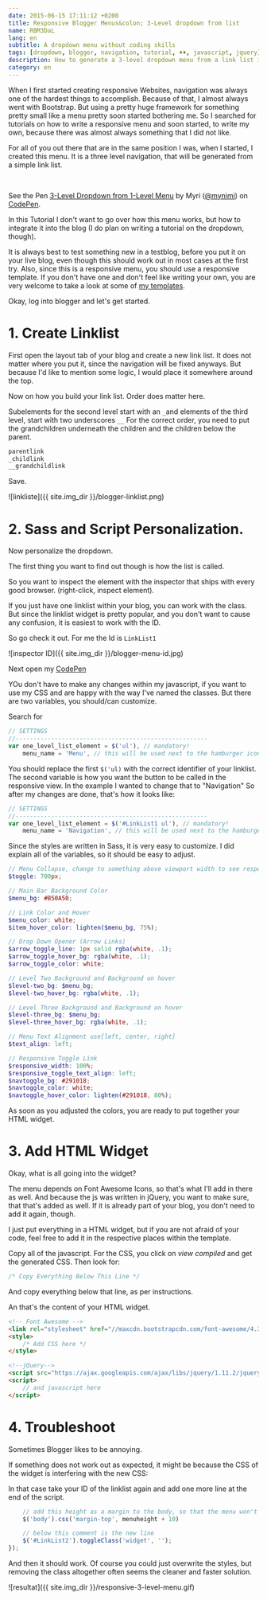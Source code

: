 ```yaml
---
date: 2015-06-15 17:11:12 +0200
title: Responsive Blogger Menus&colon; 3-Level dropdown from list
name: RBM3DaL
lang: en
subtitle: A dropdown menu without coding skills
tags: [dropdown, blogger, navigation, tutorial, ♦♦, javascript, jquery]
description: How to generate a 3-level dropdown menu from a link list in blogger.
category: en
---
```

When I first started creating responsive Websites, navigation was always one of the hardest things to accomplish. Because of that, I almost always went with Bootstrap. But using a pretty huge framework for something pretty small like a menu pretty soon started bothering me. So I searched for tutorials on how to write a responsive menu and soon started, to write my own, because there was almost always something that I did not like.

For all of you out there that are in the same position I was, when I started, I created this menu. It is a three level navigation, that will be generated from a simple link list.

<br>
<!-- more -->
<p data-height="304" data-theme-id="7132" data-slug-hash="NPOKYP" data-default-tab="result" data-user="mynimi" class='codepen'>See the Pen <a href='http://codepen.io/mynimi/pen/NPOKYP/'>3-Level Dropdown from 1-Level Menu</a> by Myri (<a href='http://codepen.io/mynimi'>@mynimi</a>) on <a href='http://codepen.io'>CodePen</a>.</p>
<script async src="//assets.codepen.io/assets/embed/ei.js"></script>

In this Tutorial I don't want to go over how this menu works, but how to integrate it into the blog (I do plan on writing a tutorial on the dropdown, though).

It is always best to test something new in a testblog, before you put it on your live blog, even though this should work out in most cases at the first try.
Also, since this is a responsive menu, you should use a responsive template. If you don't have one and don't feel like writing your own, you are very welcome to take a look at some of [my templates](/themes/).

Okay, log into blogger and let's get started.

# 1. Create Linklist
First open the layout tab of your blog and create a new link list. It does not matter where you put it, since the navigation will be fixed anyways. But because I'd like to mention some logic, I would place it somewhere around the top.

Now on how you build your link list. Order does matter here.

Subelements for the second level start with an `_`and elements of the third level, start with two underscores `__` For the correct order, you need to put the grandchildren underneath the children and the children below the parent.

```html
parentlink
_childlink
__grandchildlink
```

Save.

![linkliste]({{ site.img_dir }}/blogger-linklist.png)

# 2. Sass and Script Personalization.

Now personalize the dropdown.

The first thing you want to find out though is how the list is called.

So you want to inspect the element with the inspector that ships with every good browser. (right-click, inspect element).

If you just have one linklist within your blog, you can work with the class. But since the linklist widget is pretty popular, and you don't want to cause any confusion, it is easiest to work with the ID.

So go check it out. For me the Id is `LinkList1`

![inspector ID]({{ site.img_dir }}/blogger-menu-id.jpg)

Next open my [CodePen](http://codepen.io/mynimi/pen/NPOKYP)

YOu don't have to make any changes within my javascript, if you want to use my CSS and are happy with the way I've named the classes. But there are two variables, you should/can customize.

Search for

```js
// SETTINGS
//------------------------------------------------------    
var one_level_list_element = $('ul'), // mandatory!
    menu_name = 'Menu', // this will be used next to the hamburger icon for the toggle Button
```

You should replace the first `$('ul)` with the correct identifier of your linklist. The second variable is how you want the button to be called in the responsive view. In the example I wanted to change that to "Navigation"
So after my changes are done, that's how it looks like:

```js
// SETTINGS
//------------------------------------------------------    
var one_level_list_element = $('#LinkList1 ul'), // mandatory!
    menu_name = 'Navigation', // this will be used next to the hamburger icon for the toggle Button
```

Since the styles are written in Sass, it is very easy to customize. I did explain all of the variables, so it should be easy to adjust.

```scss
// Menu Collapse, change to something above viewport width to see responsive version
$toggle: 700px;

// Main Bar Background Color
$menu_bg: #B50A50;

// Link Color and Hover
$menu_color: white;
$item_hover_color: lighten($menu_bg, 75%);

// Drop Down Opener (Arrow Links)
$arrow_toggle_line: 1px solid rgba(white, .1);
$arrow_toggle_hover_bg: rgba(white, .1);
$arrow_toggle_color: white;

// Level Two Background and Background on hover
$level-two_bg: $menu_bg;
$level-two_hover_bg: rgba(white, .1);

// Level Three Background and Background on hover
$level-three_bg: $menu_bg;
$level-three_hover_bg: rgba(white, .1);

// Menu Text Alignment use[left, center, right]
$text_align: left;

// Responsive Toggle Link
$responsive_width: 100%;
$responsive_toggle_text_align: left;
$navtoggle_bg: #291018;
$navtoggle_color: white;
$navtoggle_hover_color: lighten(#291018, 80%);
```

As soon as you adjusted the colors, you are ready to put together your HTML widget.

# 3. Add HTML Widget

Okay, what is all going into the widget?

The menu depends on Font Awesome Icons, so that's what I'll add in there as well. And because the js was written in jQuery, you want to make sure, that that's added as well. If it is already part of your blog, you don't need to add it again, though.

I just put everything in a HTML widget, but if you are not afraid of your code, feel free to add it in the respective places within the template.

Copy all of the javascript.
For the CSS, you click on _view compiled_ and get the generated CSS.
Then look for:

```css
/* Copy Everything Below This Line */
```

And copy everything below that line, as per instructions.

An that's the content of your HTML widget.

```html
<!-- Font Awesome -->
<link rel="stylesheet" href="//maxcdn.bootstrapcdn.com/font-awesome/4.3.0/css/font-awesome.min.css">
<style>
    /* Add CSS here */
</style>

<!--jQuery-->
<script src="https://ajax.googleapis.com/ajax/libs/jquery/1.11.2/jquery.min.js"></script>
<script>
    // and javascript here
</script>
```

# 4. Troubleshoot

Sometimes Blogger likes to be annoying.

If something does not work out as expected, it might be because the CSS of the widget is interfering with the new CSS:

In that case take your ID of the linklist again and add one more line at the end of the script.

```js
    // add this height as a margin to the body, so that the menu won't cover everything up.
    $('body').css('margin-top', menuheight + 10)

    // below this comment is the new line
    $('#LinkList2').toggleClass('widget', '');
});
```

And then it should work. Of course you could just overwrite the styles, but removing the class altogether often seems the cleaner and faster solution.

![resultat]({{ site.img_dir }}/responsive-3-level-menu.gif)
